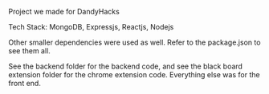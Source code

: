 Project we made for DandyHacks

Tech Stack:
MongoDB,
Expressjs,
Reactjs,
Nodejs

Other smaller dependencies were used as well. Refer to the package.json to see them all. 

See the backend folder for the backend code, and see the black board extension folder for the chrome extension code. Everything else was for the front end.
